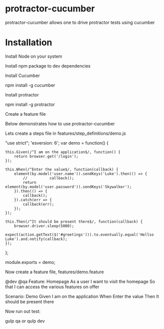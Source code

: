 # protractor-cucumber
protractor-cucumber allows one to drive protractor tests using cucumber

# Installation

Install Node on your system

Install npm package to dev dependencies

Install Cucumber

npm install -g cucumber

Install protractor

npm install -g protractor

Create a feature file

Below demonstrates how to use protractor-cucumber

Lets create a steps file in features/step_definitions/demo.js

"use strict";
'esversion: 6';
var demo = function() {

    this.Given(/^I am on the application$/, function() {
        return browser.get('/login');
    });

    this.When(/^Enter the value$/, function(callback) {
        element(by.model('user.name')).sendKeys('Luke').then(() => {
            //			callback();	
            return element(by.model('user.password')).sendKeys('Skywalker');
        }).then(() => {
            callback();
        }).catch(err => {
            callback(err);
        });
    });

    this.Then(/^It should be present there$/, function(callback) {
        browser.driver.sleep(5000);
        expect(action.getText($('#greetings'))).to.eventually.equal('Hellso Luke').and.notify(callback);
    });
};

module.exports = demo;

Now create a feature file, features/demo.feature

@dev @qa
Feature: Homepage 
  As a user
  I want to visit the homepage
  So that I can access the various features on offer

  Scenario: Demo
    Given I am on the application
    When Enter the value
    Then It should be present there

Now run out test:

gulp qa or qulp dev

